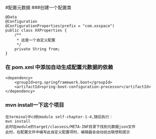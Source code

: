 #配置元数据
###创建一个配置类
```
@Data
@Configuration
@ConfigurationProperties(prefix = "com.xxspace")
public class XXProperties {
    /**
     * 这是一个自定义配置
     */
    private String from;
}
```
### 在 pom.xml 中添加自动生成配置元数据的依赖
```
<dependency>
    <groupId>org.springframework.boot</groupId>
    <artifactId>spring-boot-configuration-processor</artifactId>
</dependency>
```

### mvn install一下这个项目
```
在terminal中cd到module self-chapter-1-4,随后执行：
mvn install
此时在module的target/classess/META-INF目录下找到元数据json文件
此时，在配置文件中编写此自定义配置项时，编辑器会自动给出联想和提示
```
